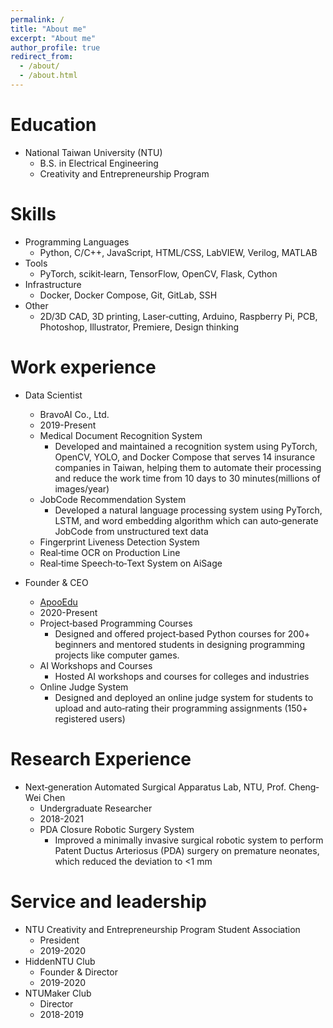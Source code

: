 ```yaml
---
permalink: /
title: "About me"
excerpt: "About me"
author_profile: true
redirect_from: 
  - /about/
  - /about.html
---
```


Education
======
* National Taiwan University (NTU)
  * B.S. in Electrical Engineering 
  * Creativity and Entrepreneurship Program

Skills
======
* Programming Languages
  * Python, C/C++, JavaScript, HTML/CSS, LabVIEW, Verilog, MATLAB
* Tools
  * PyTorch, scikit‐learn, TensorFlow, OpenCV, Flask, Cython
* Infrastructure
  * Docker, Docker Compose, Git, GitLab, SSH
* Other
  * 2D/3D CAD, 3D printing, Laser‐cutting, Arduino, Raspberry Pi, PCB, Photoshop, Illustrator, Premiere, Design thinking

Work experience
======
* Data Scientist
  * BravoAI Co., Ltd.
  * 2019-Present
  * Medical Document Recognition System
    * Developed and maintained a recognition system using PyTorch, OpenCV, YOLO, and Docker Compose that serves 14 insurance companies in Taiwan, helping them to automate their processing and reduce the work time from 10 days to 30 minutes(millions of images/year)
  * JobCode Recommendation System
    * Developed a natural language processing system using PyTorch, LSTM, and word embedding algorithm which can auto‐generate JobCode from unstructured text data
  * Fingerprint Liveness Detection System
  * Real‐time OCR on Production Line
  * Real‐time Speech‐to‐Text System on AiSage

* Founder & CEO
  * [ApooEdu](http://apooedu.com)
  * 2020-Present
  * Project‐based Programming Courses
    * Designed and offered project‐based Python courses for 200+ beginners and mentored students in designing programming projects like computer games.
  * AI Workshops and Courses
    * Hosted AI workshops and courses for colleges and industries
  * Online Judge System
    * Designed and deployed an online judge system for students to upload and auto‐rating their programming assignments (150+ registered users)

Research Experience
======
* Next‐generation Automated Surgical Apparatus Lab, NTU, Prof. Cheng‐Wei Chen
  * Undergraduate Researcher
  * 2018-2021
  * PDA Closure Robotic Surgery System
    * Improved a minimally invasive surgical robotic system to perform Patent Ductus Arteriosus (PDA) surgery on premature neonates, which reduced the deviation to <1 mm
  
Service and leadership
======
* NTU Creativity and Entrepreneurship Program Student Association
  * President
  * 2019-2020
* HiddenNTU Club
  * Founder & Director
  * 2019-2020
* NTUMaker Club
  * Director
  * 2018-2019

